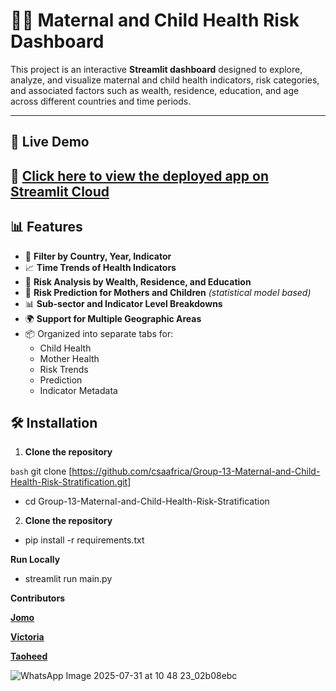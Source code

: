 # 👩‍👧 Maternal and Child Health Risk Dashboard

This project is an interactive **Streamlit dashboard** designed to explore, analyze, and visualize maternal and child health indicators, risk categories, and associated factors such as wealth, residence, education, and age across different countries and time periods.

---

## 🚀 Live Demo

🔗 [Click here to view the deployed app on Streamlit Cloud](https://maternal-child-health.streamlit.app/)
---

## 📊 Features

- 📌 **Filter by Country, Year, Indicator**
- 📈 **Time Trends of Health Indicators**
- 🏥 **Risk Analysis by Wealth, Residence, and Education**
- 🧮 **Risk Prediction for Mothers and Children** *(statistical model based)*
- 📊 **Sub-sector and Indicator Level Breakdowns**
- 🌍 **Support for Multiple Geographic Areas**
- 📦 Organized into separate tabs for:
  - Child Health
  - Mother Health
  - Risk Trends
  - Prediction
  - Indicator Metadata
    

## 🛠️ Installation

1. **Clone the repository**

```bash```
git clone [https://github.com/csaafrica/Group-13-Maternal-and-Child-Health-Risk-Stratification.git]

- cd Group-13-Maternal-and-Child-Health-Risk-Stratification

2.  **Clone the repository**
- pip install -r requirements.txt

**Run Locally**

- streamlit run main.py


**Contributors**

[**Jomo**](https://github.com/jomoziqu)

[**Victoria**](https://github.com/Vickie556)

[**Taoheed**](https://github.com/whyds-creations)


![WhatsApp Image 2025-07-31 at 10 48 23_02b08ebc](https://github.com/user-attachments/assets/f08d9186-438e-40a1-ac6a-3a8ddbf56023)

 

